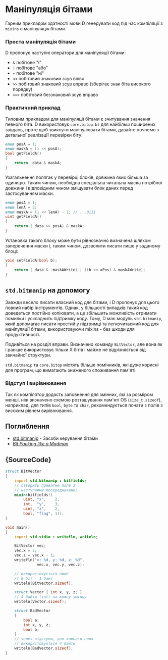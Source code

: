 # Маніпуляція бітами

Гарним прикладом здатності мови D генерувати код під час компіляції з
`mixins` є маніпуляція бітами.

### Проста маніпуляція бітами

D пропонує наступні оператори для маніпуляції бітами:

- `&` побітове "і"
- `|` побітове "або"
- `~` побітове "ні"
- `<<`  побітовий знаковий зсув вліво
- `>>`  побітовий знаковий зсув вправо (зберігає знак біта високого порядку)
- `>>>` побітовий беззнаковий зсув вправо

### Практичний приклад

Типовим прикладом для маніпуляції бітами є зчитування значення певного біта.
D використовує `core.bitop.bt` для найбільш поширених завдань, проте
щоб звикнути маніпулювати бітами, давайте почнемо з детальної реалізації
перевірки біту:

```d
enum posA = 1;
enum maskA = (1 << posA);
bool getFieldA()
{
    return _data & maskA;
}
```

Узагальнення полягає у перевірці блоків, довжина яких більша за одиницю.
Таким чином, необхідна спеціальна читальна маска потрібної довжини
і відповідним чином зміщувати блок даних перед застосуванням маски.

```d
enum posA = 1;
enum lenA = 3;
enum maskA = (1 << lenA) - 1; // ...0111
uint getFieldA()
{
    return (_data >> posA) & maskA;
}
```

Установка такого блоку може бути рівнозначно визначена шляхом
заперечення маски і, таким чином, дозволити писати лише у заданому блоці:

```d
void setFieldA(bool b);
{
    return (_data & ~maskAWrite) | ((b << aPos) & maskAWrite);
}
```

## `std.bitmanip` на допомогу

Завжди весело писати власний код для бітами, і D пропонує для
цього повний набір інструментів. Однак, у більшості випадків такий код
доведеться постійно копіювати, а це збільшить можливість отримати
помилки і ускладнить підтримку коду. Тому, D має модуль `std.bitmanip`,
який допомагає писати простий у підтримці та легкочитаємий код для
маніпуляції бітами, використовуючи mixins - без шкоди для продуктивності.

Подивіться на розділ вправи. Визначено команду `BitVector`, але вона
як і раніше використовує тільки X бітів і майже не відрізняється від
звичайної структури.

`std.bitmanip` та `core.bitop` містять більше помічників, які дуже корисні
для програм, що вимагають зниженого споживання пам'яті.

### Відступ і вирівнювання

Так як компілятор додасть заповнення для змінних, які за розміром менші,
ніж визначено схемою розташування пам'яті OS (`size_t.sizeof`), наприклад,
для типів `bool`, `byte` та `char`, рекомендується почати з полів з
високим рівнем вирівнювання.

## Поглиблення

- [std.bitmanip](http://dlang.org/phobos/std_bitmanip.html) - Засоби керування бітами
- [_Bit Packing like a Madman_](http://dconf.org/2016/talks/sechet.html)

## {SourceCode}

```d
struct BitVector
{
    import std.bitmanip : bitfields;
    // створить приватне поле з
    // наступними посередниками:
    mixin(bitfields!(
        uint, "x",    2,
        int,  "y",    3,
        uint, "z",    2,
        bool, "flag", 1));
}

void main()
{
    import std.stdio : writefln, writeln;

    BitVector vec;
    vec.x = 2;
    vec.z = vec.x - 1;
    writefln("x: %d, y: %d, z: %d",
              vec.x, vec.y, vec.z);

    // використовується лише
    // 8 біт - 1 байт
    writeln(BitVector.sizeof);

    struct Vector { int x, y, z; }
    // 4 байти (int) на кожну змінну
    writeln(Vector.sizeof);

    struct BadVector
    {
        bool a;
        int x, y, z;
        bool b;
    }
    // через відступи, для кожного поля
	// використовується 4 байти
    writeln(BadVector.sizeof);
}
```
